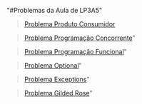 "#Problemas da Aula de LP3A5" 
> [Problema Produto Consumidor](https://github.com/rafaelswt/lp3a5/blob/main/src/produtorconsumidor/Main.java)

> [Problema Programação Concorrente](https://github.com/rafaelswt/lp3a5/tree/main/src/forkjoinquicksort)"

> [Problema Programação Funcional](https://github.com/rafaelswt/lp3a5/blob/main/src/javacollections/Main.java)"

> [Problema Optional](https://github.com/rafaelswt/lp3a5/blob/main/src/optional/Main.java)"

> [Problema Exceptions](https://github.com/rafaelswt/lp3a5/blob/main/src/Exception/Main.java)"

> [Problema Gilded Rose](https://github.com/rafaelswt/lp3a5/tree/main/gildedrose)"





